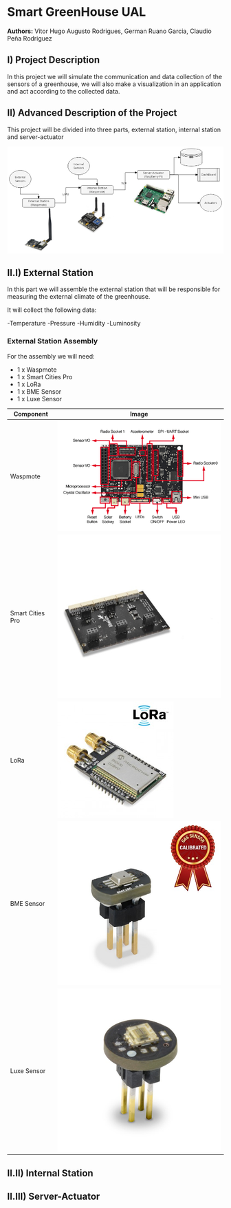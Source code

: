 <h1>Smart GreenHouse UAL</h1>
<B>Authors:</B> Vitor Hugo Augusto Rodrigues, German Ruano Garcia, Claudio Peña Rodriguez
<h2>I) Project Description</h2>
In this project we will simulate the communication and data collection of the sensors of a greenhouse, we will also make a visualization in an application and act according to the collected data.
	

<h2>II) Advanced Description of the Project</h2>
This project will be divided into three parts, external station, internal station and server-actuator

![Scheme](images/esquema.png)

<h2>II.I) External Station </h2>
In this part we will assemble the external station that will be responsible for measuring the external climate of the greenhouse.

It will collect the following data:

-Temperature
-Pressure
-Humidity
-Luminosity

<h3>External Station Assembly</h3>
For the assembly we will need:

- 1 x Waspmote
- 1 x Smart Cities Pro
- 1 x LoRa
- 1 x BME Sensor
- 1 x Luxe Sensor

| Component                 | Image                           |
| ------------------------- | ------------------------------- |
| Waspmote                  | ![Waspmote](images/was.png)     |
| Smart Cities Pro          | ![SmartCitie](images/smart.jpg) |
| LoRa                      | ![LoRa](images/lo.jpg)          |
| BME Sensor                | ![BME](images/bme.jpg)          |
| Luxe Sensor               | ![Luxe](images/luxe.jpg)        |

<h2>II.II) Internal Station </h2>

<h2>II.III) Server-Actuator </h2>
